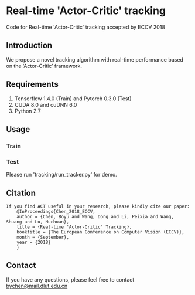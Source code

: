 Real-time 'Actor-Critic' tracking
=========================================
Code for Real-time 'Actor-Critic' tracking accepted by ECCV 2018

Introduction
--------------------------------
We propose a novel tracking algorithm with real-time performance based on the ‘Actor-Critic’ framework.

Requirements
--------------------------
1. Tensorflow 1.4.0 (Train) and Pytorch 0.3.0 (Test)
2. CUDA 8.0 and cuDNN 6.0
3. Python 2.7

Usage
--------------------------
### Train

### Test
  Please run 'tracking/run_tracker.py' for demo.
 
Citation
--------------------
    If you find ACT useful in your research, please kindly cite our paper:
        @InProceedings{Chen_2018_ECCV,
        author = {Chen, Boyu and Wang, Dong and Li, Peixia and Wang, Shuang and Lu, Huchuan},
        title = {Real-time 'Actor-Critic' Tracking},
        booktitle = {The European Conference on Computer Vision (ECCV)},
        month = {September},
        year = {2018}
        }

Contact
--------------------
If you have any questions, please feel free to contact bychen@mail.dlut.edu.cn
